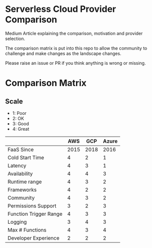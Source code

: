 # Serverless Cloud Provider Comparison

Medium Article explaining the comparison, motivation and provider selection.

The comparison matrix is put into this repo to allow the community to challenge and make changes as the landscape changes. 

Please raise an issue or PR if you think anything is wrong or missing.


# Comparison Matrix

## Scale
- 1: Poor
- 2: OK
- 3: Good
- 4: Great


|                        | AWS  | GCP  | Azure |
|------------------------|------|------|-------|
| FaaS Since             | 2015 | 2018 |  2016 |
| Cold Start Time        |    4 |    2 |     1 |
| Latency                |    4 |    3 |     1 |
| Availability           |    4 |    4 |     3 |
| Runtime range          |    4 |    3 |     2 |
| Frameworks             |    4 |    2 |     2 |
| Community              |    4 |    3 |     2 |
| Permissions Support    |    3 |    2 |     3 |
| Function Trigger Range |    4 |    3 |     3 |
| Logging                |    3 |    4 |     3 |
| Max # Functions        |    4 |    3 |     4 |
| Developer Experience   |    2 |    2 |     2 |


